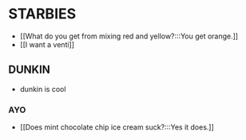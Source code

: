 # STARBIES
- [[What do you get from 
mixing red and yellow?:::You get orange.]]
- [[I want a venti]]

## DUNKIN
- dunkin is cool

### AYO
- [[Does mint chocolate chip ice cream suck?:::Yes it does.]]